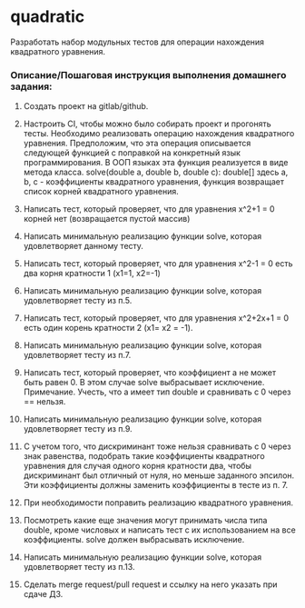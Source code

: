 # quadratic
Разработать набор модульных тестов для операции нахождения квадратного уравнения.

### Описание/Пошаговая инструкция выполнения домашнего задания:
1. Создать проект на gitlab/github.
2. Настроить CI, чтобы можно было собирать проект и прогонять тесты.
   Необходимо реализовать операцию нахождения квадратного уравнения. Предположим, что эта операция описывается следующей функцией c поправкой на конкретный язык программирования. В ООП языках эта функция реализуется в виде метода класса.
   solve(double a, double b, double c): double[]
   здесь a, b, c - коэффициенты квадратного уравнения, функция возвращает список корней квадратного уравнения.
3. Написать тест, который проверяет, что для уравнения x^2+1 = 0 корней нет (возвращается пустой массив)
4. Написать минимальную реализацию функции solve, которая удовлетворяет данному тесту.

5. Написать тест, который проверяет, что для уравнения x^2-1 = 0 есть два корня кратности 1 (x1=1, x2=-1)
6. Написать минимальную реализацию функции solve, которая удовлетворяет тесту из п.5.
7. Написать тест, который проверяет, что для уравнения x^2+2x+1 = 0 есть один корень кратности 2 (x1= x2 = -1).
8. Написать минимальную реализацию функции solve, которая удовлетворяет тесту из п.7.

9. Написать тест, который проверяет, что коэффициент a не может быть равен 0. В этом случае solve выбрасывает исключение.
   Примечание. Учесть, что a имеет тип double и сравнивать с 0 через == нельзя.
10. Написать минимальную реализацию функции solve, которая удовлетворяет тесту из п.9.

11. С учетом того, что дискриминант тоже нельзя сравнивать с 0 через знак равенства, подобрать такие коэффициенты квадратного уравнения для случая одного корня кратности два, чтобы дискриминант был отличный от нуля, но меньше заданного эпсилон. Эти коэффициенты должны заменить коэффициенты в тесте из п. 7.
12. При необходимости поправить реализацию квадратного уравнения.
13. Посмотреть какие еще значения могут принимать числа типа double, кроме числовых и написать тест с их использованием на все коэффициенты. solve должен выбрасывать исключение.
14. Написать минимальную реализацию функции solve, которая удовлетворяет тесту из п.13.
15. Сделать merge request/pull request и ссылку на него указать при сдаче ДЗ.
